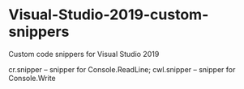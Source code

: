 # Visual-Studio-2019-custom-snippers
Custom code snippers for Visual Studio 2019

cr.snipper – snipper for Console.ReadLine;
cwl.snipper – snipper for Console.Write
